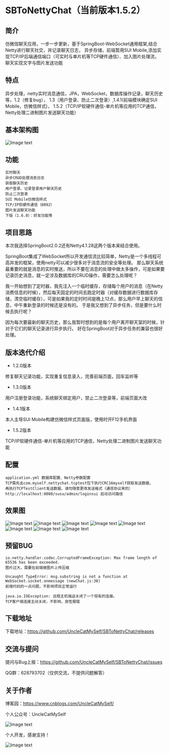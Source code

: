 # SBToNettyChat（当前版本1.5.2）

## 简介
仿微信聊天应用，一步一步更新，基于SpringBoot-WebSocket通用框架,结合Netty进行聊天社交，并记录聊天日志，
异步存储，前端暂用SUI Mobile,添加实现TCP/IP后端通信端口（可实时与单片机等TCP硬件通信）、加入图片处理流，
聊天实现文字与图片发送功能
 
## 特点
异步处理，netty实时消息通信，JPA，WebSocket，数据库操作记录，聊天历史等，1.2（修复bug），
1.3（用户登录、防止二次登录）,1.4.1(前端模块确定SUI Mobile，仿微信样式)，
1.5.2（TCP/IP软硬件通信-单片机等应用的TCP通信，Netty处理二进制图片发送聊天功能）

## 基本架构图

![Image text](https://raw.githubusercontent.com/UncleCatMySelf/img-myself/master/img/nettychat/ggg1.png)

## 功能

    实时聊天
    异步CRUD处理消息日志
    获取聊天历史
    用户登录、记录登录用户聊天历史
    防止二次登录
    SUI Mobile仿微信样式
    TCP/IP软硬件通信（8092）
    图片发送聊天功能
    下版（1.6.0）：好友功能等

## 项目思路

本次我选择SpringBoot2.0.2还有Netty4.1.28这两个版本来结合使用。

SpringBoot集成了WebSocket所以开发通信流比较简单，Netty是一个多线程可高并发的框架，使用netty可以减少很多对于消息流的安全等处理。
那么聊天系统最重要的就是消息的实时推送，所以不要在消息的处理中做太多操作，可是如果要记录历史消息，就一定涉及数据库的CRUD操作，需要怎么处理呢？

我一开始想到了定时器，我先注入一个临时缓存，存储每个用户的消息（在Netty消费信息的时候），然后每天固定的时间去跑定时器（对缓存数据进行数据库存储，清空临时缓存），可是如果我的定时时间是晚上12点，那么用户早上聊天的信息，中午重新登录的时候还是没有的。
于是我又想到了异步任务，但是要什么时候去执行呢？

因为每次要最新的聊天历史，那么我暂时想到的是每个用户离开聊天室的时候，针对于它们的聊天记录进行异步执行。
好在SpringBoot对于异步任务的兼容也很好处理。

## 版本迭代介绍

* 1.2.0版本

修复聊天记录功能，实现重复信息录入，完善前端页面，回车监听等

* 1.3.0版本

用户注册登录功能，系统聊天绑定用户，禁止二次登录等，前端页面大改

* 1.4.1版本

本人主导SUI Mobile构建仿微信样式页面版，使用时开F12手机界面

* 1.5.2版本

TCP/IP软硬件通信-单片机等应用的TCP通信，Netty处理二进制图片发送聊天功能

## 配置

    application.yml 数据库配置、Netty参数配置
    TCP需先去com.myself.nettychat.tcptest包下执行CRC16myself获取发送数据，
    再执行TCPTestClient发送数据，请勿随意更改发送格式（通信协议来的）
    http://localhost:8080/susu/admin/loginsui 启动访问路径

## 效果图 

![Image text](https://raw.githubusercontent.com/UncleCatMySelf/img-myself/master/img/nettychat/001%20(5).png)
![Image text](https://raw.githubusercontent.com/UncleCatMySelf/img-myself/master/img/nettychat/001%20(3).png)
![Image text](https://raw.githubusercontent.com/UncleCatMySelf/img-myself/master/img/nettychat/001%20(4).png)
![Image text](https://raw.githubusercontent.com/UncleCatMySelf/img-myself/master/img/nettychat/001%20(2).png)
![Image text](https://raw.githubusercontent.com/UncleCatMySelf/img-myself/master/img/nettychat/001%20(1).png)
![Image text](https://raw.githubusercontent.com/UncleCatMySelf/img-myself/master/img/nettychat/9.png)
![Image text](https://raw.githubusercontent.com/UncleCatMySelf/img-myself/master/img/nettychat/10.png)
![Image text](https://raw.githubusercontent.com/UncleCatMySelf/img-myself/master/img/nettychat/11.png)

## 预留BUG

```
io.netty.handler.codec.CorruptedFrameException: Max frame length of 65536 has been exceeded.
图片过大，需要在前端做图片上传压缩

Uncaught TypeError: msg.substring is not a function at WebSocket.socket.onmessage (newChat.js:38)
前端代码的一点问题，不影响项目正常运行

java.io.IOException: 远程主机强迫关闭了一个现有的连接。
TCP客户端连接主动关闭，不影响，良性报错
```

## 下载地址

下载地址：https://github.com/UncleCatMySelf/SBToNettyChat/releases

## 交流与提问

提问与Bug上报：https://github.com/UncleCatMySelf/SBToNettyChat/issues

QQ群：628793702（仅供交流，不提供问题解答）

## 关于作者

博客园：https://www.cnblogs.com/UncleCatMySelf/

个人公众号：UncleCatMySelf

![Image text](https://raw.githubusercontent.com/UncleCatMySelf/img-myself/master/img/%E5%85%AC%E4%BC%97%E5%8F%B7.png)

个人开发，感谢支持！

![Image text](https://raw.githubusercontent.com/UncleCatMySelf/img-myself/master/img/%E4%BB%98%E6%AC%BE.png)
